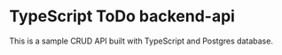 # TypeScript ToDo backend-api
This is a sample CRUD API built with TypeScript and Postgres database.
